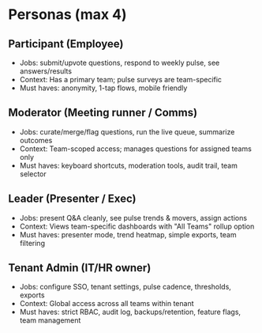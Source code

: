 # Personas (max 4)

## Participant (Employee)
- Jobs: submit/upvote questions, respond to weekly pulse, see answers/results
- Context: Has a primary team; pulse surveys are team-specific
- Must haves: anonymity, 1-tap flows, mobile friendly

## Moderator (Meeting runner / Comms)
- Jobs: curate/merge/flag questions, run the live queue, summarize outcomes
- Context: Team-scoped access; manages questions for assigned teams only
- Must haves: keyboard shortcuts, moderation tools, audit trail, team selector

## Leader (Presenter / Exec)
- Jobs: present Q&A cleanly, see pulse trends & movers, assign actions
- Context: Views team-specific dashboards with "All Teams" rollup option
- Must haves: presenter mode, trend heatmap, simple exports, team filtering

## Tenant Admin (IT/HR owner)
- Jobs: configure SSO, tenant settings, pulse cadence, thresholds, exports
- Context: Global access across all teams within tenant
- Must haves: strict RBAC, audit log, backups/retention, feature flags, team management
